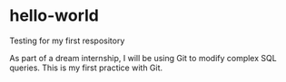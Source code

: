 # hello-world
Testing for my first respository

As part of a dream internship, I will be using Git to modify complex SQL queries.
This is my first practice with Git.
